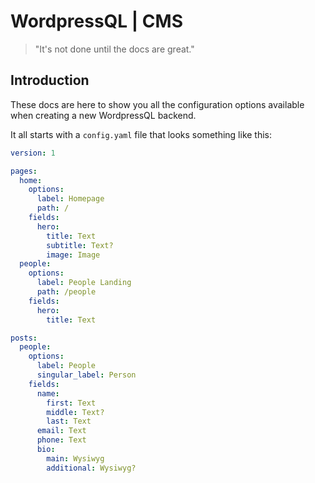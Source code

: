 # WordpressQL | CMS
> "It's not done until the docs are great."

## Introduction

These docs are here to show you all the configuration options available when creating a new WordpressQL backend.

It all starts with a `config.yaml` file that looks something like this:

```yaml
version: 1

pages:
  home:
    options:
      label: Homepage
      path: /
    fields:
      hero:
        title: Text
        subtitle: Text?
        image: Image
  people:
    options:
      label: People Landing
      path: /people
    fields:
      hero:
        title: Text

posts:
  people:
    options:
      label: People
      singular_label: Person
    fields:
      name:
        first: Text
        middle: Text?
        last: Text
      email: Text
      phone: Text
      bio:
        main: Wysiwyg
        additional: Wysiwyg?
```